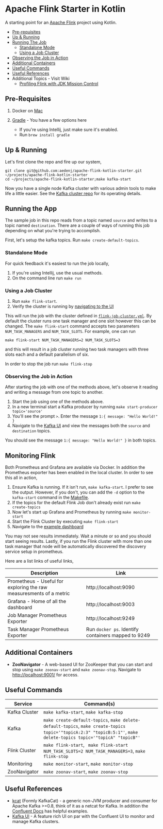 Apache Flink Starter in Kotlin 
========================
A starting point for an [Apache Flink](https://ci.apache.org/projects/flink/flink-docs-master/) project using Kotlin.

<!-- toc-begin -->
* [Pre-requisites](#pre-requisites)
* [Up & Running](#up--running)
* [Running The Job](#running-the-job)
    * [Standalone Mode](#standalone-mode)
    * [Using a Job Cluster](#using-a-job-cluster)
* [Observing the Job in Action](#observing-the-job-in-action)
* [Additional Containers](#additional-containers)
* [Useful Commands](#useful-commands)
* [Useful References](#useful-references)
* Additional Topics - Visit Wiki 
  * [Profiling Flink with JDK Mission Control](https://github.com/aedenj/apache-flink-kotlin-starter/wiki/Profiling-Flink-with-JDK-Mission-Control)
<!-- toc-end -->
  
## Pre-Requisites

1. Docker on [Mac](https://download.docker.com/mac/stable/Docker.dmg)

1. [Gradle](https://gradle.org) - You have a few options here
    + If you're using Intellij, just make sure it's enabled.
    + Run `brew install gradle`

## Up & Running

Let's first clone the repo and fire up our system,

```
git clone git@github.com:aedenj/apache-flink-kotlin-starter.git ~/projects/apache-flink-kotlin-starter
cd ~/projects/apache-flink-kotlin-starter;make kafka-start 
```
Now you have a single node Kafka cluster with various admin tools to make life a little easier. See the [Kafka cluster repo](https://github.com/aedenj/kafka-cluster-starter) for its operating details.

## Running the App

The sample job in this repo reads from a topic named `source` and writes to a topic named `destination`.
There are a couple of ways of running this job depending on what you're trying to accomplish.

First, let's setup the kafka topics. Run `make create-default-topics`.

### Standalone Mode 

For quick feedback it's easiest to run the job locally,

1. If you're using Intellij, use the usual methods.
2. On the command line run `make run`

### Using a Job Cluster

1. Run `make flink-start`. 
2. Verify the cluster is running by [navigating to the UI](http://localhost:8081/)

This will run the job with the cluster defined in [`flink-job-cluster.yml`](https://github.com/aedenj/apache-flink-kotlin-starter/blob/main/docker/flink-job-cluster.yml). 
By default the cluster runs one task manager and one slot however this can be changed. The `make flink-start` 
command accepts two parameters `NUM_TASK_MANAGERS` and `NUM_TASK_SLOTS`. For example, one can run

```
make flink-start NUM_TASK_MANAGERS=2 NUM_TASK_SLOTS=3 
```

and this will result in a job cluster running two task managers with three slots each and a default parallelism of six.

In order to stop the job run `make flink-stop`

### Observing the Job in Action

After starting the job with one of the methods above, let's observe it reading and writing a message from one topic to another.

1. Start the job using one of the methods above.
2. In a new terminal start a Kafka producer by running `make start-producer topic='source'`
3. You'll see the prompt `>`. Enter the message `1:{ message: "Hello World!" }`
4. Navigate to the [Kafka UI](http://localhost:8001/) and view the messages both the `source` and `destination` topics. 

You should see the message `1:{ message: "Hello World!" }` in both topics.

## Monitoring Flink

Both Prometheus and Grafana are available via Docker. In addition the Prometheus exporter has been enabled in the 
local cluster. In order to see this all in action,

1. Ensure Kafka is running. If it isn't run, `make kafka-start`. I prefer to see the output. However, if you don't, 
   you can add the `-d` option to the `kafka-start` command in the [Makefile](https://github.com/aedenj/apache-flink-kotlin-starter/blob/main/Makefile#L21).
2. If the topics for the default Flink Job don't already exist run `make create-topics`
3. Now let's start up Grafana and Prometheus by running `make monitor-start`
4. Start the Flink Cluster by executing `make flink-start`
5. Navigate to the [example dashboard](http://localhost:9003/d/wKbnD5Gnk/flink?orgId=1)

You may not see results immediately. Wait a minute or so and you should start seeing results. Lastly, if you run
the Flink cluster with more than one task manager that node will be automatically discovered the discovery
service setup in prometheus.

Here are a list links of useful links,

| Description                                                         | Link                                                |
|---------------------------------------------------------------------|-----------------------------------------------------|
| Prometheus - Useful for exploring the raw measuresments of a metric | http://localhost:9090                               |
| Grafana - Home of all the dashboard                                 | http://localhost:9003                               |
| Job Manager Prometheus Exporter                                     | http://localhost:9249                               |
| Task Manager Prometheus Exporter                                    | Run `docker ps`. Identify containers mapped to 9249 |

## Additional Containers

- **ZooNavigator** - A web-based UI for ZooKeeper that you can start and stop using `make zoonav-start` and 
  `make zoonav-stop`. Navigate to [http://localhost:9001/](http://localhost:9001/) for access. 
 
## Useful Commands

| Service       | Command(s)                                                                                                                                                      |
|---------------|-----------------------------------------------------------------------------------------------------------------------------------------------------------------|
| Kafka Cluster | `make kafka-start`, `make kafka-stop`                                                                                                                           |
 | Kafka        | `make create-default-topics`, `make delete-default-topics`, `make create-topics topic='"topicA:2:3" "topicB:5:1"'`, `make delete-topics topic='"topicA" "topicB"'` |
| Flink Cluster | `make flink-start`, ` make flink-start NUM_TASK_SLOTS=2 NUM_TASK_MANAGERS=3`, `make flink-stop`                                                                 |
| Monitoring | `make monitor-start`, `make monitor-stop`                                                                                                                       |
| ZooNavigator | `make zoonav-start`, `make zoonav-stop`                                                                                                                         |


## Useful References

- [kcat](https://github.com/edenhill/kcat#running-in-docker) (Formly KafkaCat) - a generic non-JVM producer and consumer
  for Apache Kafka >=0.8, think of it as a netcat for Kafka. In addition the [Confluent Docs](https://docs.confluent.io/4.0.1/app-development/kafkacat-usage.html#) 
  has helpful examples.
- [Kafka UI](https://github.com/provectus/kafka-ui) - A feature rich UI on par with the Confluent UI to monitor and 
  manage Kafka clusters.

